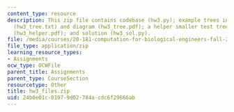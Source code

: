```yaml
---
content_type: resource
description: This zip file contains codebase (hw3.py); example trees in Newick form
  (hw3_tree.txt) and diagram (hw3_tree.pdf); a helper smaller test tree with answers
  (hw3_helper.pdf); and solution (hw3_sol.py).
file: /media/courses/20-181-computation-for-biological-engineers-fall-2006/24b0e01c01979d02784acdc6f29666ab_hw3_files.zip
file_type: application/zip
learning_resource_types:
- Assignments
ocw_type: OCWFile
parent_title: Assignments
parent_type: CourseSection
resourcetype: Other
title: hw3_files.zip
uid: 24b0e01c-0197-9d02-784a-cdc6f29666ab
---
```

